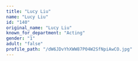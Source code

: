 ```yaml
---
title: "Lucy Liu"
name: "Lucy Liu"
id: "140"
original_name: "Lucy Liu"
known_for_department: "Acting"
gender: "1"
adult: "false"
profile_path: "/dW6JDvYhXWW87P04W2SfNpiAwCO.jpg"
---
```


